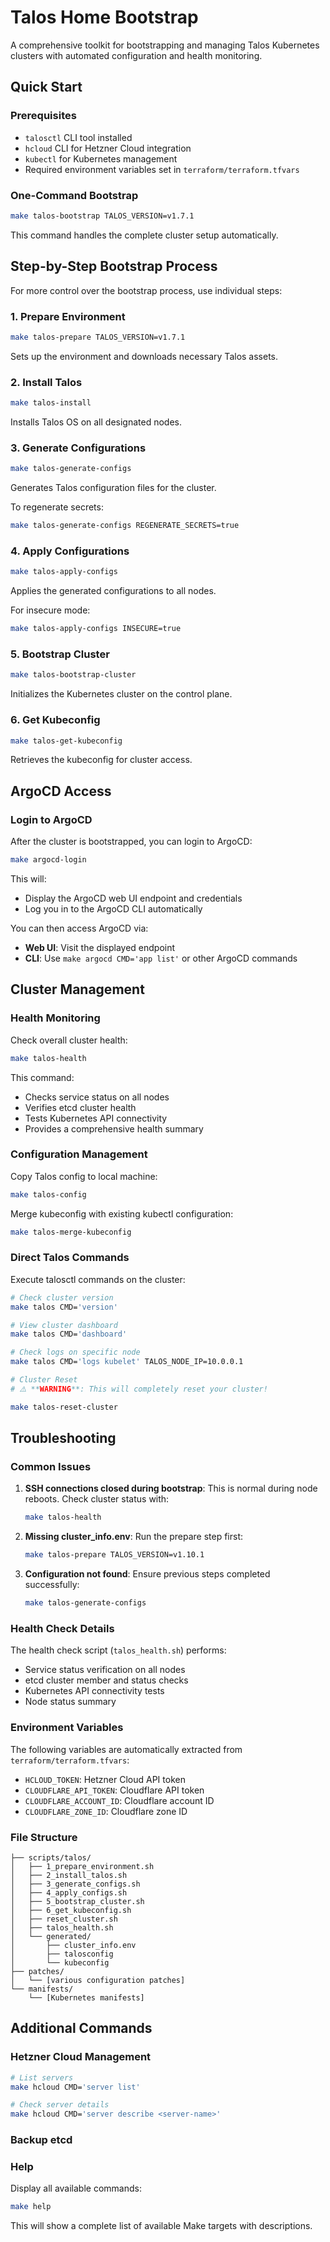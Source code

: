 # Talos Home Bootstrap

A comprehensive toolkit for bootstrapping and managing Talos Kubernetes clusters with automated configuration and health monitoring.

## Quick Start

### Prerequisites

- `talosctl` CLI tool installed
- `hcloud` CLI for Hetzner Cloud integration
- `kubectl` for Kubernetes management
- Required environment variables set in `terraform/terraform.tfvars`

### One-Command Bootstrap

```bash
make talos-bootstrap TALOS_VERSION=v1.7.1
```

This command handles the complete cluster setup automatically.

## Step-by-Step Bootstrap Process

For more control over the bootstrap process, use individual steps:

### 1. Prepare Environment

```bash
make talos-prepare TALOS_VERSION=v1.7.1
```

Sets up the environment and downloads necessary Talos assets.

### 2. Install Talos

```bash
make talos-install
```

Installs Talos OS on all designated nodes.

### 3. Generate Configurations

```bash
make talos-generate-configs
```

Generates Talos configuration files for the cluster.

To regenerate secrets:
```bash
make talos-generate-configs REGENERATE_SECRETS=true
```

### 4. Apply Configurations

```bash
make talos-apply-configs
```

Applies the generated configurations to all nodes.

For insecure mode:
```bash
make talos-apply-configs INSECURE=true
```

### 5. Bootstrap Cluster

```bash
make talos-bootstrap-cluster
```

Initializes the Kubernetes cluster on the control plane.

### 6. Get Kubeconfig

```bash
make talos-get-kubeconfig
```

Retrieves the kubeconfig for cluster access.

## ArgoCD Access

### Login to ArgoCD

After the cluster is bootstrapped, you can login to ArgoCD:

```bash
make argocd-login
```

This will:
- Display the ArgoCD web UI endpoint and credentials
- Log you in to the ArgoCD CLI automatically

You can then access ArgoCD via:
- **Web UI**: Visit the displayed endpoint
- **CLI**: Use `make argocd CMD='app list'` or other ArgoCD commands

## Cluster Management

### Health Monitoring

Check overall cluster health:
```bash
make talos-health
```

This command:
- Checks service status on all nodes
- Verifies etcd cluster health
- Tests Kubernetes API connectivity
- Provides a comprehensive health summary

### Configuration Management

Copy Talos config to local machine:
```bash
make talos-config
```

Merge kubeconfig with existing kubectl configuration:
```bash
make talos-merge-kubeconfig
```

### Direct Talos Commands

Execute talosctl commands on the cluster:
```bash
# Check cluster version
make talos CMD='version'
```

```bash
# View cluster dashboard
make talos CMD='dashboard'
```

```bash
# Check logs on specific node
make talos CMD='logs kubelet' TALOS_NODE_IP=10.0.0.1
```

```bash
# Cluster Reset
# ⚠️ **WARNING**: This will completely reset your cluster!

make talos-reset-cluster
```

## Troubleshooting

### Common Issues

1. **SSH connections closed during bootstrap**: This is normal during node reboots. Check cluster status with:
   ```bash
   make talos-health
   ```

2. **Missing cluster_info.env**: Run the prepare step first:
   ```bash
   make talos-prepare TALOS_VERSION=v1.10.1
   ```

3. **Configuration not found**: Ensure previous steps completed successfully:
   ```bash
   make talos-generate-configs
   ```

### Health Check Details

The health check script (`talos_health.sh`) performs:
- Service status verification on all nodes
- etcd cluster member and status checks
- Kubernetes API connectivity tests
- Node status summary

### Environment Variables

The following variables are automatically extracted from `terraform/terraform.tfvars`:
- `HCLOUD_TOKEN`: Hetzner Cloud API token
- `CLOUDFLARE_API_TOKEN`: Cloudflare API token
- `CLOUDFLARE_ACCOUNT_ID`: Cloudflare account ID
- `CLOUDFLARE_ZONE_ID`: Cloudflare zone ID

### File Structure

```
├── scripts/talos/
│   ├── 1_prepare_environment.sh
│   ├── 2_install_talos.sh
│   ├── 3_generate_configs.sh
│   ├── 4_apply_configs.sh
│   ├── 5_bootstrap_cluster.sh
│   ├── 6_get_kubeconfig.sh
│   ├── reset_cluster.sh
│   ├── talos_health.sh
│   └── generated/
│       ├── cluster_info.env
│       ├── talosconfig
│       └── kubeconfig
├── patches/
│   └── [various configuration patches]
└── manifests/
    └── [Kubernetes manifests]
```

## Additional Commands

### Hetzner Cloud Management

```bash
# List servers
make hcloud CMD='server list'

# Check server details
make hcloud CMD='server describe <server-name>'
```
### Backup etcd



### Help

Display all available commands:
```bash
make help
```

This will show a complete list of available Make targets with descriptions.
